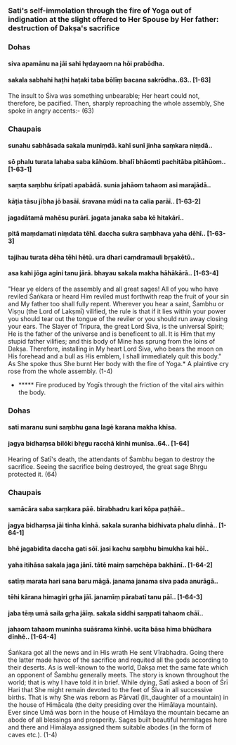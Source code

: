 ### Sati's self-immolation through the fire of Yoga out of indignation at the slight offered to Her Spouse by Her father: destruction of Dakṣa's sacrifice

### Dohas

#### siva apamānu na jāi sahi hṛdayaom na hōi prabōdha.
#### sakala sabhahi haṭhi haṭaki taba bōlīṃ bacana sakrōdha..63.. [1-63]

The insult to Śiva was something unbearable; Her heart could not, therefore, be pacified. Then, sharply reproaching the whole assembly, She spoke in angry accents:- (63)

### Chaupais

#### sunahu sabhāsada sakala muniṃdā. kahī sunī jinha saṃkara niṃdā..
#### sō phalu turata lahaba saba kāhūom. bhalī bhāomti pachitāba pitāhūom.. [1-63-1]
#### saṃta saṃbhu śrīpati apabādā. sunia jahāom tahaom asi marajādā..
#### kāṭia tāsu jībha jō basāī. śravana mūdi na ta calia parāī.. [1-63-2]
#### jagadātamā mahēsu purārī. jagata janaka saba kē hitakārī..
#### pitā maṃdamati niṃdata tēhī. daccha sukra saṃbhava yaha dēhī.. [1-63-3]
#### tajihau turata dēha tēhi hētū. ura dhari caṃdramauli bṛṣakētū..
#### asa kahi jōga agini tanu jārā. bhayau sakala makha hāhākārā.. [1-63-4]

"Hear ye elders of the assembly and all great sages! All of you who have reviled Śaṅkara or heard Him reviled must forthwith reap the fruit of your sin and My father too shall fully repent. Wherever you hear a saint, Śambhu or Viṣṇu (the Lord of Lakṣmī) vilified, the rule is that if it lies within your power you should tear out the tongue of the reviler or you should run away closing your ears. The Slayer of Tripura, the great Lord Śiva, is the universal Spirit; He is the father of the universe and is beneficent to all. It is Him that my stupid father vilifies; and this body of Mine has sprung from the loins of Dakṣa. Therefore, installing in My heart Lord Śiva, who bears the moon on His forehead and a bull as His emblem, I shall immediately quit this body." As She spoke thus She burnt Her body with the fire of Yoga.* A plaintive cry rose from the whole assembly. (1-4)

- ***** Fire produced by Yogīs through the friction of the vital airs within the body.

### Dohas

#### satī maranu suni saṃbhu gana lagē karana makha khīsa.
#### jagya bidhaṃsa bilōki bhṛgu racchā kīnhi munīsa..64.. [1-64]

Hearing of Satī's death, the attendants of Śambhu began to destroy the sacrifice. Seeing the sacrifice being destroyed, the great sage Bhṛgu protected it. (64)

### Chaupais

#### samācāra saba saṃkara pāē. bīrabhadru kari kōpa paṭhāē..
#### jagya bidhaṃsa jāi tinha kīnhā. sakala suranha bidhivata phalu dīnhā.. [1-64-1]
#### bhē jagabidita daccha gati sōī. jasi kachu saṃbhu bimukha kai hōī..
#### yaha itihāsa sakala jaga jānī. tātē maiṃ saṃchēpa bakhānī.. [1-64-2]
#### satīṃ marata hari sana baru māgā. janama janama siva pada anurāgā..
#### tēhi kārana himagiri gṛha jāī. janamīṃ pārabatī tanu pāī.. [1-64-3]
#### jaba tēṃ umā saila gṛha jāīṃ. sakala siddhi saṃpati tahaom chāī..
#### jahaom tahaom muninha suāśrama kīnhē. ucita bāsa hima bhūdhara dīnhē.. [1-64-4]

Śaṅkara got all the news and in His wrath He sent Vīrabhadra. Going there the latter made havoc of the sacrifice and requited all the gods according to their deserts. As is well-known to the world, Dakṣa met the same fate which an opponent of Śambhu generally meets. The story is known throughout the world; that is why I have told it in brief. While dying, Satī asked a boon of Śrī Hari that She might remain devoted to the feet of Śiva in all successive births. That is why She was reborn as Pārvatī (lit.,daughter of a mountain) in the house of Himācala (the deity presiding over the Himālaya mountain). Ever since Umā was born in the house of Himālaya the mountain became an abode of all blessings and prosperity. Sages built beautiful hermitages here and there and Himālaya assigned them suitable abodes (in the form of caves etc.). (1-4)